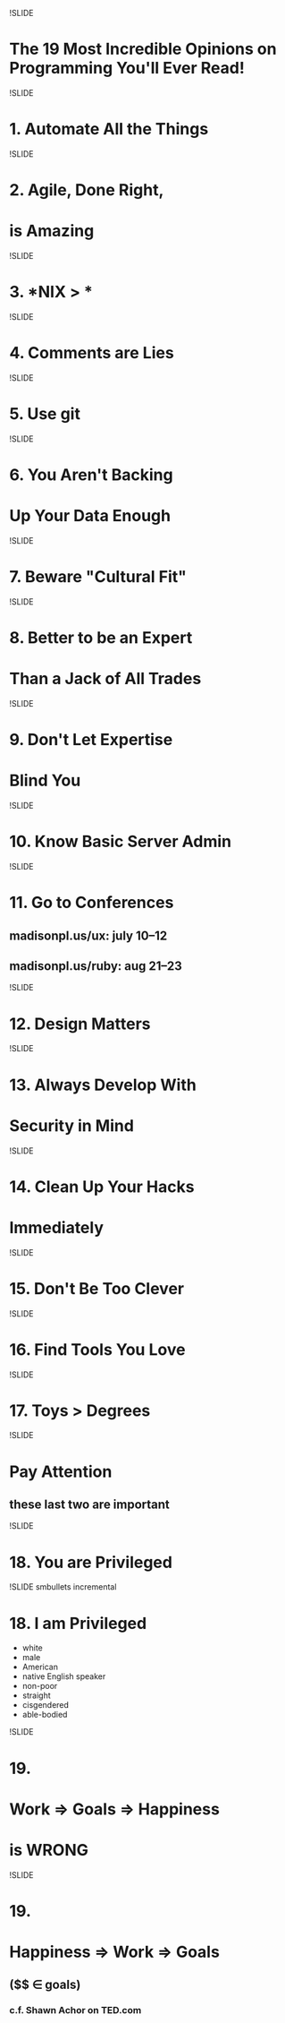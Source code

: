 !SLIDE
# The 19 Most Incredible Opinions on Programming You'll Ever Read!

!SLIDE
# 1. Automate All the Things #

!SLIDE
# 2. Agile, Done Right, #
# is Amazing #

!SLIDE
# 3. *NIX > * #

!SLIDE
# 4. Comments are Lies #

!SLIDE
# 5. Use git #

!SLIDE
# 6. You Aren't Backing #
# Up Your Data Enough #

!SLIDE
# 7. Beware "Cultural Fit" #

!SLIDE
# 8. Better to be an Expert #
# Than a Jack of All Trades #

!SLIDE
# 9. Don't Let Expertise #
# Blind You #

!SLIDE
# 10. Know Basic Server Admin #

!SLIDE
# 11. Go to Conferences #
## madisonpl.us/ux: july 10–12 ##
## madisonpl.us/ruby: aug 21–23 ##

!SLIDE
# 12. Design Matters #

!SLIDE
# 13. Always Develop With
# Security in Mind #

!SLIDE
# 14. Clean Up Your Hacks #
# Immediately #

!SLIDE
# 15. Don't Be Too Clever #

!SLIDE
# 16. Find Tools You Love #

!SLIDE
# 17. Toys > Degrees #

!SLIDE
# Pay Attention #
## these last two are important ##

!SLIDE
# 18. You are Privileged #

!SLIDE smbullets incremental
# 18. I am Privileged #
* white
* male
* American
* native English speaker
* non-poor
* straight
* cisgendered
* able-bodied

!SLIDE
# 19. #
# Work &#8658; Goals &#8658; Happiness #
# is WRONG #

!SLIDE
# 19. #
# Happiness &#8658; Work &#8658; Goals #
## ($$ &#8712; goals) ##
### c.f. Shawn Achor on TED.com ###
